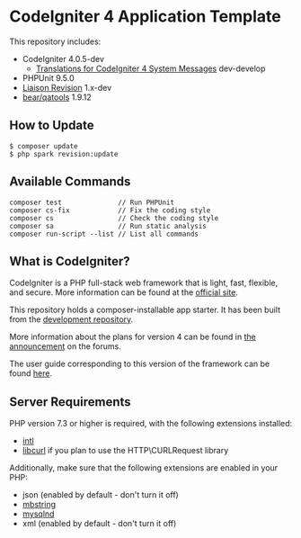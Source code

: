 # CodeIgniter 4 Application Template

This repository includes:

- CodeIgniter 4.0.5-dev
  - [Translations for CodeIgniter 4 System Messages](https://github.com/codeigniter4/translations) dev-develop
- PHPUnit 9.5.0
- [Liaison Revision](https://github.com/paulbalandan/liaison-revision) 1.x-dev
- [bear/qatools](https://github.com/bearsunday/BEAR.QATools) 1.9.12

## How to Update

```
$ composer update
$ php spark revision:update
```

## Available Commands

```
composer test              // Run PHPUnit
composer cs-fix            // Fix the coding style
composer cs                // Check the coding style
composer sa                // Run static analysis
composer run-script --list // List all commands
```

## What is CodeIgniter?

CodeIgniter is a PHP full-stack web framework that is light, fast, flexible, and secure. 
More information can be found at the [official site](http://codeigniter.com).

This repository holds a composer-installable app starter.
It has been built from the 
[development repository](https://github.com/codeigniter4/CodeIgniter4).

More information about the plans for version 4 can be found in [the announcement](http://forum.codeigniter.com/thread-62615.html) on the forums.

The user guide corresponding to this version of the framework can be found
[here](https://codeigniter4.github.io/userguide/). 

## Server Requirements

PHP version 7.3 or higher is required, with the following extensions installed: 

- [intl](http://php.net/manual/en/intl.requirements.php)
- [libcurl](http://php.net/manual/en/curl.requirements.php) if you plan to use the HTTP\CURLRequest library

Additionally, make sure that the following extensions are enabled in your PHP:

- json (enabled by default - don't turn it off)
- [mbstring](http://php.net/manual/en/mbstring.installation.php)
- [mysqlnd](http://php.net/manual/en/mysqlnd.install.php)
- xml (enabled by default - don't turn it off)
